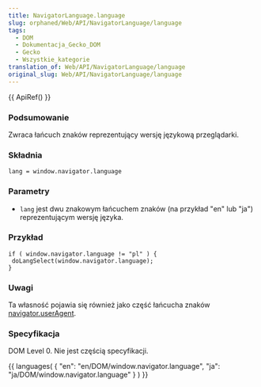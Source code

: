 ```yaml
---
title: NavigatorLanguage.language
slug: orphaned/Web/API/NavigatorLanguage/language
tags:
  - DOM
  - Dokumentacja_Gecko_DOM
  - Gecko
  - Wszystkie_kategorie
translation_of: Web/API/NavigatorLanguage/language
original_slug: Web/API/NavigatorLanguage/language
---
```

{{ ApiRef() }}

### Podsumowanie

Zwraca łańcuch znaków reprezentujący wersję językową przeglądarki.

### Składnia

    lang = window.navigator.language

### Parametry

- `lang` jest dwu znakowym łańcuchem znaków (na przykład "en" lub "ja") reprezentującym wersję języka.

### Przykład

    if ( window.navigator.language != "pl" ) {
     doLangSelect(window.navigator.language);
    }

### Uwagi

Ta własność pojawia się również jako część łańcucha znaków [navigator.userAgent](pl/DOM/window.navigator.userAgent).

### Specyfikacja

DOM Level 0. Nie jest częścią specyfikacji.



{{ languages( { "en": "en/DOM/window\.navigator.language", "ja": "ja/DOM/window\.navigator.language" } ) }}
